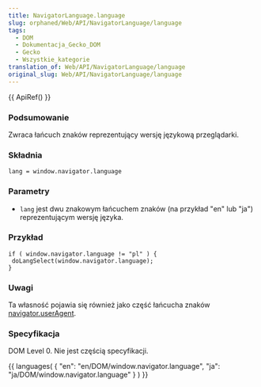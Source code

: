 ```yaml
---
title: NavigatorLanguage.language
slug: orphaned/Web/API/NavigatorLanguage/language
tags:
  - DOM
  - Dokumentacja_Gecko_DOM
  - Gecko
  - Wszystkie_kategorie
translation_of: Web/API/NavigatorLanguage/language
original_slug: Web/API/NavigatorLanguage/language
---
```

{{ ApiRef() }}

### Podsumowanie

Zwraca łańcuch znaków reprezentujący wersję językową przeglądarki.

### Składnia

    lang = window.navigator.language

### Parametry

- `lang` jest dwu znakowym łańcuchem znaków (na przykład "en" lub "ja") reprezentującym wersję języka.

### Przykład

    if ( window.navigator.language != "pl" ) {
     doLangSelect(window.navigator.language);
    }

### Uwagi

Ta własność pojawia się również jako część łańcucha znaków [navigator.userAgent](pl/DOM/window.navigator.userAgent).

### Specyfikacja

DOM Level 0. Nie jest częścią specyfikacji.



{{ languages( { "en": "en/DOM/window\.navigator.language", "ja": "ja/DOM/window\.navigator.language" } ) }}
